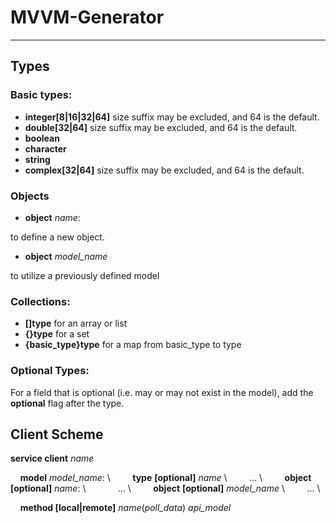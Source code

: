# MVVM-Generator

---
## Types
### Basic types:
- **integer[8|16|32|64]** size suffix may be excluded, and 64 is the default.
- **double[32|64]** size suffix may be excluded, and 64 is the default.
- **boolean** 
- **character** 
- **string** 
- **complex[32|64]** size suffix may be excluded, and 64 is the default.

### Objects
- **object** *name*: 

to define a new object.

- **object** *model_name*

to utilize a previously defined model

### Collections:
- **[]type** for an array or list
- **{}type** for a set
- **{basic_type}type** for a map from basic_type to type

### Optional Types:
For a field that is optional (i.e. may or may not exist in the model), add the **optional** flag after the type.


## Client Scheme

**service client** *name*

&nbsp;&nbsp;&nbsp;&nbsp;**model** *model_name*: \\
&nbsp;&nbsp;&nbsp;&nbsp;&nbsp;&nbsp;&nbsp;&nbsp;**type** **[optional]** *name* \\
&nbsp;&nbsp;&nbsp;&nbsp;&nbsp;&nbsp;&nbsp;&nbsp;... \\
&nbsp;&nbsp;&nbsp;&nbsp;&nbsp;&nbsp;&nbsp;&nbsp;**object** **[optional]** *name*: \\
&nbsp;&nbsp;&nbsp;&nbsp;&nbsp;&nbsp;&nbsp;&nbsp;&nbsp;&nbsp;&nbsp;&nbsp;... \\
&nbsp;&nbsp;&nbsp;&nbsp;&nbsp;&nbsp;&nbsp;&nbsp;**object** **[optional]** *model_name* \\
&nbsp;&nbsp;&nbsp;&nbsp;&nbsp;&nbsp;&nbsp;&nbsp;... \\


&nbsp;&nbsp;&nbsp;&nbsp;**method [local|remote]** *name*(*poll_data*) *api_model*